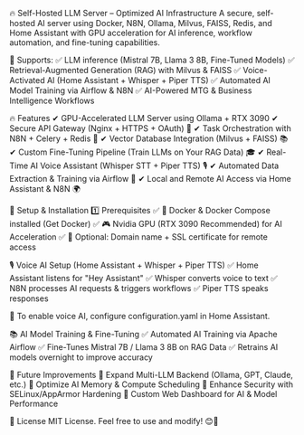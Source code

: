 🔥 Self-Hosted LLM Server – Optimized AI Infrastructure
A secure, self-hosted AI server using Docker, N8N, Ollama, Milvus, FAISS, Redis, and Home Assistant with GPU acceleration for AI inference, workflow automation, and fine-tuning capabilities.

🚀 Supports:
✅ LLM inference (Mistral 7B, Llama 3 8B, Fine-Tuned Models)
✅ Retrieval-Augmented Generation (RAG) with Milvus & FAISS
✅ Voice-Activated AI (Home Assistant + Whisper + Piper TTS)
✅ Automated AI Model Training via Airflow & N8N
✅ AI-Powered MTG & Business Intelligence Workflows

🔥 Features
✔ GPU-Accelerated LLM Server using Ollama + RTX 3090
✔ Secure API Gateway (Nginx + HTTPS + OAuth) 🔐
✔ Task Orchestration with N8N + Celery + Redis 🔁
✔ Vector Database Integration (Milvus + FAISS) 📚
✔ Custom Fine-Tuning Pipeline (Train LLMs on Your RAG Data) 🎓
✔ Real-Time AI Voice Assistant (Whisper STT + Piper TTS) 🎙️
✔ Automated Data Extraction & Training via Airflow 🔄
✔ Local and Remote AI Access via Home Assistant & N8N 🌍

🔧 Setup & Installation
1️⃣ Prerequisites
✅ 🐳 Docker & Docker Compose installed (Get Docker)
✅ 🎮 Nvidia GPU (RTX 3090 Recommended) for AI Acceleration
✅ 🔐 Optional: Domain name + SSL certificate for remote access

🎙️ Voice AI Setup (Home Assistant + Whisper + Piper TTS)
✅ Home Assistant listens for "Hey Assistant"
✅ Whisper converts voice to text
✅ N8N processes AI requests & triggers workflows
✅ Piper TTS speaks responses

🔹 To enable voice AI, configure configuration.yaml in Home Assistant.

📚 AI Model Training & Fine-Tuning
✅ Automated AI Training via Apache Airflow
✅ Fine-Tunes Mistral 7B / Llama 3 8B on RAG Data
✅ Retrains AI models overnight to improve accuracy

🎯 Future Improvements
🔹 Expand Multi-LLM Backend (Ollama, GPT, Claude, etc.)
🔹 Optimize AI Memory & Compute Scheduling
🔹 Enhance Security with SELinux/AppArmor Hardening
🔹 Custom Web Dashboard for AI & Model Performance

📜 License
MIT License. Feel free to use and modify! 😊🚀
